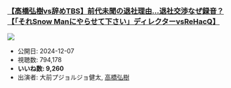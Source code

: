 ### [【高橋弘樹vs辞めTBS】前代未聞の退社理由…退社交渉なぜ録音？【「それSnow Manにやらせて下さい」ディレクターvsReHacQ】](https://www.youtube.com/watch?v=-O8STCRcSPs)
[![](https://img.youtube.com/vi/-O8STCRcSPs/sddefault.jpg)](https://www.youtube.com/watch?v=-O8STCRcSPs)
-   公開日: 2024-12-07
-   視聴数: 794,178
-   **いいね数: 9,260**
-   出演者: 大前プジョルジョ健太, [高橋弘樹](/rehacq_fan/people/高橋弘樹 "wikilink")
